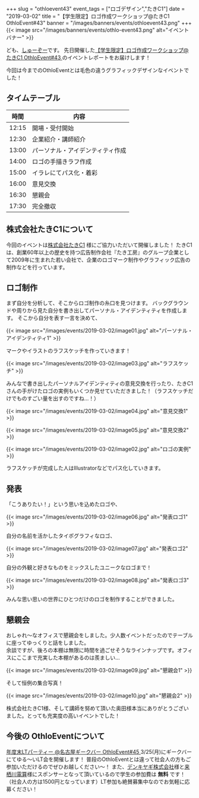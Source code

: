 +++
slug = "othloevent43"
event_tags = ["ロゴデザイン","たきC1"]
date = "2019-03-02"
title = "【学生限定】ロゴ作成ワークショップ@たきC1 OthloEvent#43"
banner = "/images/banners/events/othloevent43.png"
+++
{{< image src="/images/banners/events/othlo-event43.png" alt="イベントバナー" >}}

ども、[しゅーぞー](https://twitter.com/shuzo_create)です。
先日開催した[【学生限定】ロゴ作成ワークショップ@たきC1 OthloEvent#43 ](https://othlotech.connpass.com/event/114628/)のイベントレポートをお届けします！

今回は今までのOthloEventとは毛色の違うグラフィックデザインなイベントでした！

## タイムテーブル
時間|内容
---|---
12:15|開場・受付開始
12:30|企業紹介・講師紹介
13:00|パーソナル・アイデンティティ作成
14:00|ロゴの手描きラフ作成
15:00|イラレにてパス化・着彩
16:00|意見交換
16:30|懇親会
17:30|完全撤収

## 株式会社たきC1について
今回のイベントは[株式会社たきC1](http://www.taki-c1.co.jp/taki/index.html) 様にご協力いただいて開催しました！
たきC1は、創業60年以上の歴史を持つ広告制作会社『たき工房』のグループ企業として2009年に生まれた若い会社で、企業のロゴマーク制作やグラフィック広告の制作などを行っています。

## ロゴ制作
まず自分を分析して、そこからロゴ制作の糸口を見つけます。
バックグラウンドや周りから見た自分を書き出してパーソナル・アイデンティティを作成します。
そこから自分を表す一言を決めて、

{{< image src="/images/events/2019-03-02/image01.jpg" alt="パーソナル・アイデンティティ1" >}}

マークやイラストのラフスケッチを作っていきます！


{{< image src="/images/events/2019-03-02/image03.jpg" alt="ラフスケッチ" >}}

みんなで書き出したパーソナルアイデンティティの意見交換を行ったり、たきC1さんの手がけたロゴの実例もいくつか見せていただきました！（ラフスケッチだけでものすごい量を出すのですね…！）

{{< image src="/images/events/2019-03-02/image04.jpg" alt="意見交換1" >}}

{{< image src="/images/events/2019-03-02/image05.jpg" alt="意見交換2" >}}

{{< image src="/images/events/2019-03-02/image02.jpg" alt="ロゴの実例" >}}

ラフスケッチが完成した人はIllustratorなどでパス化していきます。



## 発表
「こうありたい！」という思いを込めたロゴや、

{{< image src="/images/events/2019-03-02/image06.jpg" alt="発表ロゴ1" >}}  

自分の名前を活かしたタイポグラフィなロゴ、

{{< image src="/images/events/2019-03-02/image07.jpg" alt="発表ロゴ2" >}}  

自分の外観と好きなものをミックスしたユニークなロゴまで！

{{< image src="/images/events/2019-03-02/image08.jpg" alt="発表ロゴ3" >}}  

みんな思い思いの世界にひとつだけのロゴを制作することができました。

## 懇親会
おしゃれ〜なオフィスで懇親会をしました。少人数イベントだったのでテーブルに座ってゆっくりと話をしました。  
余談ですが、後ろの本棚は無限に時間を過ごせそうなラインナップです。オフィスにここまで充実した本棚があるのは羨ましい…

{{< image src="/images/events/2019-03-02/image09.jpg" alt="懇親会1" >}}  

そして恒例の集合写真！

{{< image src="/images/events/2019-03-02/image10.jpg" alt="懇親会2" >}}  

株式会社たきC1様、そして講師を努めて頂いた奥田様本当にありがとうございました。とっても充実度の高いイベントでした！

## 今後の OthloEventについて
[年度末LTパーティー @名古屋ギークバー OthloEvent#45 ](https://othlotech.connpass.com/event/123264/)
3/25(月)にギークバーにてゆる〜いLT会を開催します！
普段のOthloEventとは違って社会人の方もご参加いただけるのでぜひお越しください〜！
また、[デンキヤギ株式会社](https://www.denkiyagi.jp/)様と[来栖川電算](https://www.kurusugawa.jp/)様にスポンサーとなって頂いているので学生の参加費は **無料** です！（社会人の方は1500円となっています）LT参加も絶賛募集中なのでお気軽に応募ください！




